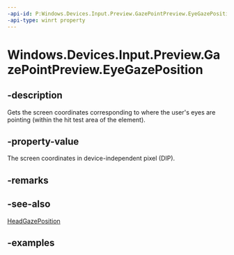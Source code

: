 ```yaml
---
-api-id: P:Windows.Devices.Input.Preview.GazePointPreview.EyeGazePosition
-api-type: winrt property
---
```


<!-- Property syntax.
public IReference<Point> EyeGazePosition { get; }
-->

# Windows.Devices.Input.Preview.GazePointPreview.EyeGazePosition

## -description
Gets the screen coordinates corresponding to where the user's eyes are pointing (within the hit test area of the element).

## -property-value
The screen coordinates in device-independent pixel (DIP).

## -remarks

## -see-also
[HeadGazePosition](gazepointpreview_headgazeposition.md)

## -examples

